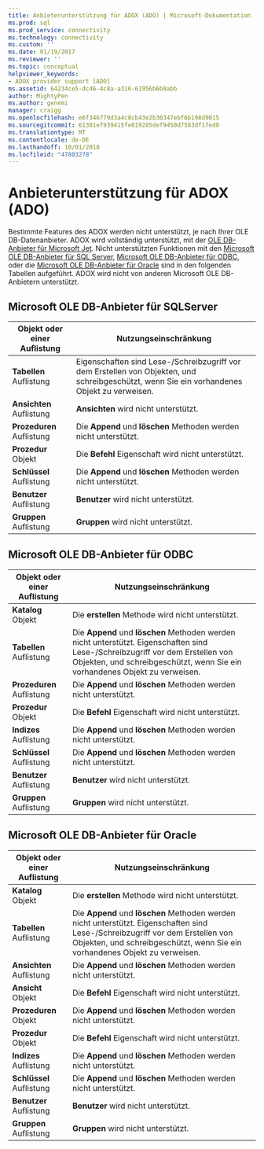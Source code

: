 ```yaml
---
title: Anbieterunterstützung für ADOX (ADO) | Microsoft-Dokumentation
ms.prod: sql
ms.prod_service: connectivity
ms.technology: connectivity
ms.custom: ''
ms.date: 01/19/2017
ms.reviewer: ''
ms.topic: conceptual
helpviewer_keywords:
- ADOX provider support [ADO]
ms.assetid: 64234ce5-dc46-4c8a-a316-61956b6b9abb
author: MightyPen
ms.author: genemi
manager: craigg
ms.openlocfilehash: e6f346779d3a4c8cb43e2b30347ebf6b198d9015
ms.sourcegitcommit: 61381ef939415fe019285def9450d7583df1fed0
ms.translationtype: MT
ms.contentlocale: de-DE
ms.lasthandoff: 10/01/2018
ms.locfileid: "47803278"
---
```

# <a name="provider-support-for-adox-ado"></a>Anbieterunterstützung für ADOX (ADO)
Bestimmte Features des ADOX werden nicht unterstützt, je nach Ihrer OLE DB-Datenanbieter. ADOX wird vollständig unterstützt, mit der [OLE DB-Anbieter für Microsoft Jet](../../../ado/guide/appendixes/microsoft-ole-db-provider-for-microsoft-jet.md). Nicht unterstützten Funktionen mit den [Microsoft OLE DB-Anbieter für SQL Server](../../../ado/guide/appendixes/microsoft-ole-db-provider-for-sql-server.md), [Microsoft OLE DB-Anbieter für ODBC](../../../ado/guide/appendixes/microsoft-ole-db-provider-for-odbc.md), oder die [Microsoft OLE DB-Anbieter für Oracle](../../../ado/guide/appendixes/microsoft-ole-db-provider-for-oracle.md) sind in den folgenden Tabellen aufgeführt. ADOX wird nicht von anderen Microsoft OLE DB-Anbietern unterstützt.  
  
## <a name="microsoft-ole-db-provider-for-sql-server"></a>Microsoft OLE DB-Anbieter für SQLServer  
  
|Objekt oder einer Auflistung|Nutzungseinschränkung|  
|--------------------------|-----------------------|  
|**Tabellen** Auflistung|Eigenschaften sind Lese-/Schreibzugriff vor dem Erstellen von Objekten, und schreibgeschützt, wenn Sie ein vorhandenes Objekt zu verweisen.|  
|**Ansichten** Auflistung|**Ansichten** wird nicht unterstützt.|  
|**Prozeduren** Auflistung|Die **Append** und **löschen** Methoden werden nicht unterstützt.|  
|**Prozedur** Objekt|Die **Befehl** Eigenschaft wird nicht unterstützt.|  
|**Schlüssel** Auflistung|Die **Append** und **löschen** Methoden werden nicht unterstützt.|  
|**Benutzer** Auflistung|**Benutzer** wird nicht unterstützt.|  
|**Gruppen** Auflistung|**Gruppen** wird nicht unterstützt.|  
  
## <a name="microsoft-ole-db-provider-for-odbc"></a>Microsoft OLE DB-Anbieter für ODBC  
  
|Objekt oder einer Auflistung|Nutzungseinschränkung|  
|--------------------------|-----------------------|  
|**Katalog** Objekt|Die **erstellen** Methode wird nicht unterstützt.|  
|**Tabellen** Auflistung|Die **Append** und **löschen** Methoden werden nicht unterstützt. Eigenschaften sind Lese-/Schreibzugriff vor dem Erstellen von Objekten, und schreibgeschützt, wenn Sie ein vorhandenes Objekt zu verweisen.|  
|**Prozeduren** Auflistung|Die **Append** und **löschen** Methoden werden nicht unterstützt.|  
|**Prozedur** Objekt|Die **Befehl** Eigenschaft wird nicht unterstützt.|  
|**Indizes** Auflistung|Die **Append** und **löschen** Methoden werden nicht unterstützt.|  
|**Schlüssel** Auflistung|Die **Append** und **löschen** Methoden werden nicht unterstützt.|  
|**Benutzer** Auflistung|**Benutzer** wird nicht unterstützt.|  
|**Gruppen** Auflistung|**Gruppen** wird nicht unterstützt.|  
  
## <a name="microsoft-ole-db-provider-for-oracle"></a>Microsoft OLE DB-Anbieter für Oracle  
  
|Objekt oder einer Auflistung|Nutzungseinschränkung|  
|--------------------------|-----------------------|  
|**Katalog** Objekt|Die **erstellen** Methode wird nicht unterstützt.|  
|**Tabellen** Auflistung|Die **Append** und **löschen** Methoden werden nicht unterstützt. Eigenschaften sind Lese-/Schreibzugriff vor dem Erstellen von Objekten, und schreibgeschützt, wenn Sie ein vorhandenes Objekt zu verweisen.|  
|**Ansichten** Auflistung|Die **Append** und **löschen** Methoden werden nicht unterstützt.|  
|**Ansicht** Objekt|Die **Befehl** Eigenschaft wird nicht unterstützt.|  
|**Prozeduren** Objekt|Die **Append** und **löschen** Methoden werden nicht unterstützt.|  
|**Prozedur** Objekt|Die **Befehl** Eigenschaft wird nicht unterstützt.|  
|**Indizes** Auflistung|Die **Append** und **löschen** Methoden werden nicht unterstützt.|  
|**Schlüssel** Auflistung|Die **Append** und **löschen** Methoden werden nicht unterstützt.|  
|**Benutzer** Auflistung|**Benutzer** wird nicht unterstützt.|  
|**Gruppen** Auflistung|**Gruppen** wird nicht unterstützt.|
